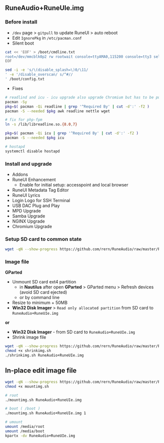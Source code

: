 ## RuneAudio+RuneUIe.img

### Before install
- `/dev` page > `gitpull` to update RuneUI > auto reboot
- Edit `IgnorePkg` in `/etc/pacman.conf`
- Silent boot
```sh
cat << 'EOF' > /boot/cmdline.txt
root=/dev/mmcblk0p2 rw rootwait console=ttyAMA0,115200 console=tty3 selinux=0 plymouth.enable=0 fsck.repair=yes smsc95xx.turbo_mode=N dwc_otg.lpm_enable=0 kgdboc=ttyAMA0,115200 elevator=noop quiet loglevel=0 logo.nologo vt.global_cursor_default=0
EOF

sed -i -e 's/\(disable_splash=\)0/\11/
' -e '/disable_overscan/ s/^#//
' /boot/config.txt
```
- Fixes
```sh
# readlind and icu - icu upgrade also upgrade Chromium but has to be purged - reinstalled
pacman -Sy
pkg=$( pacman -Qi readline | grep '^Required By' | cut -d':' -f2 )
pacman -S --needed $pkg awk readline nettle wget

# fix for php-fpm
ln -s /lib/libreadline.so.{8.0,7}

pkg=$( pacman -Qi icu | grep '^Required By' | cut -d':' -f2 )
pacman -S --needed $pkg icu

# hostapd
systemctl disable hostapd
```

### Install and upgrade
- Addons
- RuneUI Enhancement
	- Enable for initial setup: accesspoint and local browser
- RuneUI Metadata Tag Editor
- RuneUI Lyrics
- Login Logo for SSH Terminal
- USB DAC Plug and Play
- MPD Upgrade
- Samba Upgrade
- NGINX Upgrade
- Chromium Upgrade

### Setup SD card to common state
```sh
wget -qN --show-progress https://github.com/rern/RuneAudio/raw/master/RuneAudio%2BRuneUIe.img/setup.sh -O - | sh
```

### Image file
**GParted**
- Unmount SD card ext4 partition
	- in **Nautilus** after open **GParted** > GParted menu > Refresh devices (avoid SD card ejected)
	- or by command line
- Resize to minimum + 50MB
- **Win32 Disk Imager** > `Read only allocated partition` from SD card to `RuneAudio+RuneUIe.img`

**or**
- **Win32 Disk Imager** - from SD card to `RuneAudio+RuneUIe.img`
- Shrink image file
```sh
wget -qN --show-progress https://github.com/rern/RuneAudio/raw/master/RuneAudio%2BRuneUIe.img/shrinkimg.sh
chmod +x shrinkimg.sh
./shrinkimg.sh RuneAudio+RuneUIe.img
```

## In-place edit image file
```sh
wget -qN --show-progress https://github.com/rern/RuneAudio/raw/master/RuneAudio%2BRuneUIe.img/mountimg.sh
chmod +x mountimg.sh

# root
./mountimg.sh RuneAudio+RuneUIe.img

# boot ( /boot )
./mountimg.sh RuneAudio+RuneUIe.img 1

# umount
umount /media/root
umount /media/boot
kpartx -dv RuneAudio+RuneUIe.img
```
  
